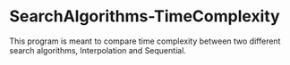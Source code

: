 # SearchAlgorithms-TimeComplexity
This program is meant to compare time complexity between 
two different search algorithms, Interpolation and Sequential.
